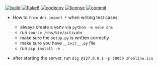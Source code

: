 [![build](https://github.com/criss-wang/DNS_in_Python/workflows/build/badge.svg)](https://github.com/criss-wang/DNS_in_Python/actions?query=workflow%3Abuild) [![flake8](https://github.com/criss-wang/DNS_in_Python/workflows/lint/badge.svg)](https://github.com/criss-wang/DNS_in_Python/actions?query=workflow%3ALint) [![codecov](https://codecov.io/gh/Criss-Wang/DNS_in_Python/graph/badge.svg?token=STQ529H003)](https://codecov.io/gh/Criss-Wang/DNS_in_Python) [![license](https://img.shields.io/github/license/criss-wang/DNS_in_Python)](https://github.com/criss-wang/DNS_in_Python/blob/master/LICENSE)   [![commit](https://img.shields.io/github/last-commit/criss-wang/DNS_in_Python)](https://github.com/criss-wang/DNS_in_Python/commits/master)

- How to `from dns import *`  when writing test cases:
    - always create a venv via `python -m venv dns`
    - run `source /dns/bin/activate`
    - make sure the `setup.py` is written correctly
    - make sure you have `__init__.py` file
    - run `pip install -e .` 

- after starting the server, run `dig @127.0.0.1 -p 10053 zhenlinw.icu`
